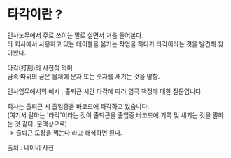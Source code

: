 # 타각이란 ?
인사노무에서 주로 쓰이는 말로 살면서 처음 들어본다. <br>
타 회사에서 사용하고 있는 테이블을 옮기는 작업을 하다가 타각이라는 것을 발견해 찾아봤다. <br>

타각(打刻)의 사전적 의미 <br>
금속 따위의 굳은 물체에 문자 또는 숫자를 새기는 것을 말함. <br>

인사업무에서의 예시 :
출퇴근 시간 타각에 따라 임극 책정에 대한 질문입니다. <br>

회사는 출퇴근 시 출입증을 바코드에 타각하고 있습니다. <br>
(여기서 말하는 '타각'이라는 것이 출퇴근을 출입증 바코드에 기록 및 새기는 것을 말하는 것 같다. 문맥상으로) <br>
-> 출퇴근 도장을 찍는다 라고 해석하면 된다.

출처 : 네이버 사전